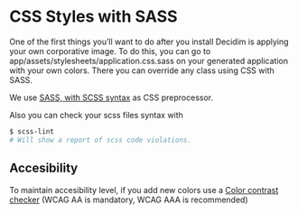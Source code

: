 # CSS Styles with SASS

One of the first things you’ll want to do after you install Decidim is applying your own corporative image. To do this, you can go to app/assets/stylesheets/application.css.sass on your generated application with your own colors. There you can override any class using CSS with SASS.

We use [SASS, with SCSS syntax](http://sass-lang.com/guide) as CSS preprocessor.

Also you can check your scss files syntax with

```bash
$ scss-lint
# Will show a report of scss code violations.
```

## **Accesibility**

To maintain accesibility level, if you add new colors use a [Color contrast checker](http://webaim.org/resources/contrastchecker/) (WCAG AA is mandatory, WCAG AAA is recommended)
